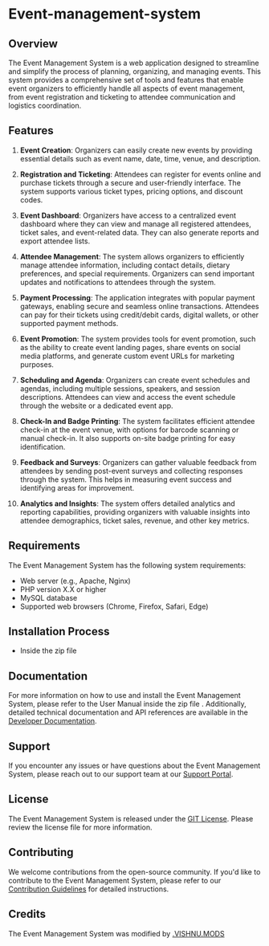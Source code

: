 # Event-management-system




## Overview

The Event Management System is a web application designed to streamline and simplify the process of planning, organizing, and managing events. This system provides a comprehensive set of tools and features that enable event organizers to efficiently handle all aspects of event management, from event registration and ticketing to attendee communication and logistics coordination.

## Features

1. **Event Creation**: Organizers can easily create new events by providing essential details such as event name, date, time, venue, and description.

2. **Registration and Ticketing**: Attendees can register for events online and purchase tickets through a secure and user-friendly interface. The system supports various ticket types, pricing options, and discount codes.

3. **Event Dashboard**: Organizers have access to a centralized event dashboard where they can view and manage all registered attendees, ticket sales, and event-related data. They can also generate reports and export attendee lists.

4. **Attendee Management**: The system allows organizers to efficiently manage attendee information, including contact details, dietary preferences, and special requirements. Organizers can send important updates and notifications to attendees through the system.

5. **Payment Processing**: The application integrates with popular payment gateways, enabling secure and seamless online transactions. Attendees can pay for their tickets using credit/debit cards, digital wallets, or other supported payment methods.

6. **Event Promotion**: The system provides tools for event promotion, such as the ability to create event landing pages, share events on social media platforms, and generate custom event URLs for marketing purposes.

7. **Scheduling and Agenda**: Organizers can create event schedules and agendas, including multiple sessions, speakers, and session descriptions. Attendees can view and access the event schedule through the website or a dedicated event app.

8. **Check-In and Badge Printing**: The system facilitates efficient attendee check-in at the event venue, with options for barcode scanning or manual check-in. It also supports on-site badge printing for easy identification.

9. **Feedback and Surveys**: Organizers can gather valuable feedback from attendees by sending post-event surveys and collecting responses through the system. This helps in measuring event success and identifying areas for improvement.

10. **Analytics and Insights**: The system offers detailed analytics and reporting capabilities, providing organizers with valuable insights into attendee demographics, ticket sales, revenue, and other key metrics.

## Requirements

The Event Management System has the following system requirements:

- Web server (e.g., Apache, Nginx)
- PHP version X.X or higher
- MySQL database
- Supported web browsers (Chrome, Firefox, Safari, Edge)


## Installation Process
- Inside the zip file 

## Documentation

For more information on how to use and install the Event Management System, please refer to the User Manual inside the zip file  . Additionally, detailed technical documentation and API references are available in the [Developer Documentation]([link-to-developer-docs](https://docs.github.com/en/rest?apiVersion=2022-11-28)).

## Support

If you encounter any issues or have questions about the Event Management System, please reach out to our support team at our [Support Portal](https://support.github.com/).

## License

The Event Management System is released under the [GIT License](https://docs.github.com/en/rest/licenses?apiVersion=2022-11-28). Please review the license file for more information.

## Contributing

We welcome contributions from the open-source community. If you'd like to contribute to the Event Management System, please refer to our [Contribution Guidelines](https://github.blog/2013-01-07-introducing-contributions/) for detailed instructions.

## Credits

The Event Management System was modified by [.VISHNU.MODS](https://github.com/vishnu1100)
